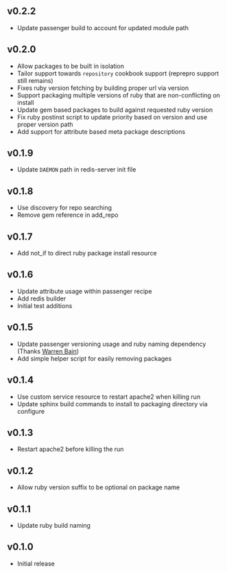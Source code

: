 ## v0.2.2
* Update passenger build to account for updated module path

## v0.2.0
* Allow packages to be built in isolation
* Tailor support towards `repository` cookbook support (reprepro support still remains)
* Fixes ruby version fetching by building proper url via version
* Support packaging multiple versions of ruby that are non-conflicting on install
* Update gem based packages to build against requested ruby version
* Fix ruby postinst script to update priority based on version and use proper version path
* Add support for attribute based meta package descriptions

## v0.1.9
* Update `DAEMON` path in redis-server init file

## v0.1.8
* Use discovery for repo searching
* Remove gem reference in add_repo

## v0.1.7
* Add not_if to direct ruby package install resource

## v0.1.6
* Update attribute usage within passenger recipe
* Add redis builder
* Initial test additions

## v0.1.5
* Update passenger versioning usage and ruby naming dependency (Thanks [Warren Bain](https://github.com/thoughtcroft))
* Add simple helper script for easily removing packages

## v0.1.4
* Use custom service resource to restart apache2 when killing run
* Update sphinx build commands to install to packaging directory via configure

## v0.1.3
* Restart apache2 before killing the run

## v0.1.2
* Allow ruby version suffix to be optional on package name

## v0.1.1
* Update ruby build naming

## v0.1.0
* Initial release
